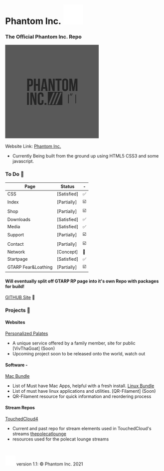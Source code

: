#  Phantom Inc. <img src="images/phanicon-32x32.svg" />
### The Official Phantom Inc. Repo
<img src="images/phantom_inc.JPG" width="300" height="300" />

 Website Link: [Phantom Inc.](https://www.phantominc.net)
- Currently Being built from the ground up using HTML5 CSS3 and some javascript.

### To Do :memo:
Page | Status | -
-------- | -------- | --------
CSS | [Satisfied] | :white_check_mark:
Index | [Partially] | :ballot_box_with_check:
Shop | [Partially] | :ballot_box_with_check:
Downloads | [Satisfied] | :white_check_mark:
Media | [Satisfied] | :white_check_mark:
Support | [Partially] | :ballot_box_with_check:
Contact | [Partially] | :ballot_box_with_check:
Network | [Concept] | :arrows_counterclockwise:
Startpage | [Satisfied] | :white_check_mark:
GTARP Fear&Loathing | [Partially] | :ballot_box_with_check:

#### Will eventually split off GTARP RP page into it's own Repo with packages for build!

[GITHUB Site](https://jeremysmai.github.io/phantominc) :test_tube:
</br>

### Projects :open_file_folder:

#### Websites
[Personalized Palates](https://www.personalizedpalates.com)
- A unique service offered by a family member, site for public
[VivThaGoat] (Soon)
- Upcoming project soon to be released onto the world, watch out

#### Software -
[Mac Bundle](https://github.com/jeremysmai/JDsMacBundle)
- List of Must have Mac Apps, helpful with a fresh install.
[Linux Bundle](https://github.com/jeremysmai/JDsLinuxBundle)
- List of must have linux applications and utilities.
[QR-Filament] (Soon)
- QR-Filament resource for quick information and reordering process

#### Stream Repos
[TouchedCloud4](https://github.com/jeremysmai/TouchedCloud4)
- Current and past repo for stream elements used in TouchedCloud's streams
[thepolecatlounge](https://github.com/jeremysmai/thepolecatlounge)
- resources used for the polecat lounge streams
</br>



<img src="images/phanicon-bw.svg"/> version 1.1: &copy; Phantom Inc. 2021
